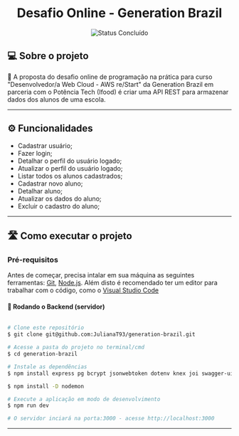 <h1 align="center"> 
	Desafio Online - Generation Brazil
</h1>

<p align="center">
	<img alt="Status Concluído" src="https://img.shields.io/badge/STATUS-CONCLU%C3%8DDO-brightgreen">
</p>

## 💻 Sobre o projeto

📄 A proposta do desafio online de programação na prática para curso "Desenvolvedor/a Web Cloud - AWS re/Start" da Generation Brazil em parceria com o Potência Tech (Ifood) é criar uma API REST para armazenar dados dos alunos de uma escola.

---
## ⚙️ Funcionalidades

<ul>
<li>Cadastrar usuário;</li>
<li>Fazer login;</li>
<li>Detalhar o perfil do usuário logado; </li>
<li>Atualizar o perfil do usuário logado;</li>
<li>Listar todos os alunos cadastrados;</li>
<li>Cadastrar novo aluno;</li>
<li>Detalhar aluno;</li>
<li>Atualizar os dados do aluno;</li>
<li>Excluir o cadastro do aluno;</li>
</ul>

---

## 🛣️ Como executar o projeto

### Pré-requisitos

Antes de começar, precisa intalar em sua máquina as seguintes ferramentas:
[Git](https://git-scm.com), [Node.js](https://nodejs.org/en/). 
Além disto é recomendado ter um editor para trabalhar com o código, como o [Visual Studio Code](https://code.visualstudio.com/)

#### 🎲 Rodando o Backend (servidor)

```bash

# Clone este repositório
$ git clone git@github.com:JulianaT93/generation-brazil.git

# Acesse a pasta do projeto no terminal/cmd
$ cd generation-brazil

# Instale as dependências
$ npm install express pg bcrypt jsonwebtoken dotenv knex joi swagger-ui-express

$ npm install -D nodemon

# Execute a aplicação em modo de desenvolvimento
$ npm run dev

# O servidor inciará na porta:3000 - acesse http://localhost:3000 

```
---
